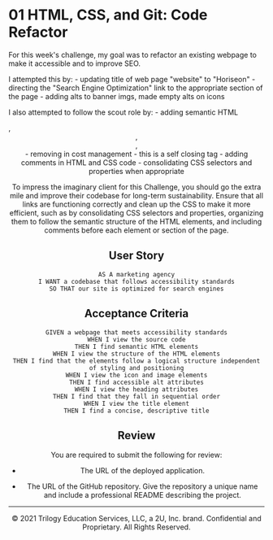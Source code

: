 # 01 HTML, CSS, and Git: Code Refactor
For this week's challenge, my goal was to refactor an existing webpage to make it accessible and to improve SEO.

I attempted this by:
    - updating title of web page "website" to "Horiseon"
    - directing the "Search Engine Optimization" link to the appropriate section of the page
    - adding alts to banner imgs, made empty alts on icons

I also attempted to follow the scout role by:
    - adding semantic HTML <section>, <header>, <footer>, <nav>
    - removing </img> in cost management - this is a self closing tag
    - adding comments in HTML and CSS code
    - consolidating CSS selectors and properties when appropriate



To impress the imaginary client for this Challenge, you should go the extra mile and improve their codebase for long-term sustainability. Ensure that all links are functioning correctly and clean up the CSS to make it more efficient, such as by consolidating CSS selectors and properties, organizing them to follow the semantic structure of the HTML elements, and including comments before each element or section of the page.

## User Story

```
AS A marketing agency
I WANT a codebase that follows accessibility standards
SO THAT our site is optimized for search engines
```

## Acceptance Criteria

```
GIVEN a webpage that meets accessibility standards
WHEN I view the source code
THEN I find semantic HTML elements
WHEN I view the structure of the HTML elements
THEN I find that the elements follow a logical structure independent of styling and positioning
WHEN I view the icon and image elements
THEN I find accessible alt attributes
WHEN I view the heading attributes
THEN I find that they fall in sequential order
WHEN I view the title element
THEN I find a concise, descriptive title
```

## Review

You are required to submit the following for review:

* The URL of the deployed application.

* The URL of the GitHub repository. Give the repository a unique name and include a professional README describing the project.

- - -
© 2021 Trilogy Education Services, LLC, a 2U, Inc. brand. Confidential and Proprietary. All Rights Reserved.
